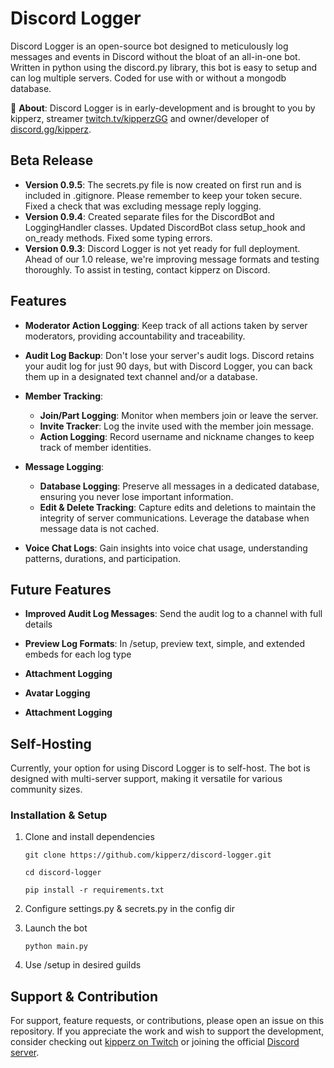 
# Discord Logger

Discord Logger is an open-source bot designed to meticulously log messages and events in Discord without the bloat of an all-in-one bot. Written in python using the discord.py library, this bot is easy to setup and can log multiple servers. Coded for use with or without a mongodb database.

📝 **About**:
Discord Logger is in early-development and is brought to you by kipperz, streamer [twitch.tv/kipperzGG](https://twitch.tv/kipperzGG) and owner/developer of [discord.gg/kipperz](https://discord.gg/kipperz).

## Beta Release
- **Version 0.9.5**: The secrets.py file is now created on first run and is included in .gitignore. Please remember to keep your token secure. Fixed a check that was excluding message reply logging.
- **Version 0.9.4**: Created separate files for the DiscordBot and LoggingHandler classes. Updated DiscordBot class setup_hook and on_ready methods. Fixed some typing errors.
- **Version 0.9.3**: Discord Logger is not yet ready for full deployment. Ahead of our 1.0 release, we're improving message formats and testing thoroughly. To assist in testing, contact kipperz on Discord.

## Features

- **Moderator Action Logging**: Keep track of all actions taken by server moderators, providing accountability and traceability.

- **Audit Log Backup**: Don't lose your server's audit logs. Discord retains your audit log for just 90 days, but with Discord Logger, you can back them up in a designated text channel and/or a database.

- **Member Tracking**:
  - **Join/Part Logging**: Monitor when members join or leave the server.
  - **Invite Tracker**: Log the invite used with the member join message.
  - **Action Logging**: Record username and nickname changes to keep track of member identities.

- **Message Logging**:
  - **Database Logging**: Preserve all messages in a dedicated database, ensuring you never lose important information.
  - **Edit & Delete Tracking**: Capture edits and deletions to maintain the integrity of server communications. Leverage the database when message data is not cached.

- **Voice Chat Logs**: Gain insights into voice chat usage, understanding patterns, durations, and participation.

## Future Features

- **Improved Audit Log Messages**: Send the audit log to a channel with full details

- **Preview Log Formats**: In /setup, preview text, simple, and extended embeds for each log type

- **Attachment Logging**

- **Avatar Logging**

- **Attachment Logging**


## Self-Hosting

Currently, your option for using Discord Logger is to self-host. The bot is designed with multi-server support, making it versatile for various community sizes.

### Installation & Setup

1. Clone and install dependencies
   ```
   git clone https://github.com/kipperz/discord-logger.git
   ```
   ```
   cd discord-logger
   ```
   ```
   pip install -r requirements.txt
   ```

2. Configure settings.py & secrets.py in the config dir

3. Launch the bot
   ```
   python main.py
   ```

4. Use /setup in desired guilds

## Support & Contribution

For support, feature requests, or contributions, please open an issue on this repository. If you appreciate the work and wish to support the development, consider checking out [kipperz on Twitch](https://twitch.tv/kipperzGG) or joining the official [Discord server](https://discord.gg/kipperz).
